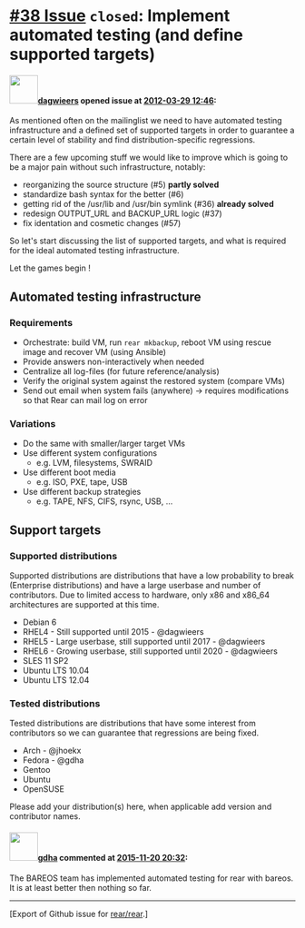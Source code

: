 [\#38 Issue](https://github.com/rear/rear/issues/38) `closed`: Implement automated testing (and define supported targets)
=========================================================================================================================

#### <img src="https://avatars.githubusercontent.com/u/388198?u=0732dee3fe5002278cfbf40359ec431bdcf5f06c&v=4" width="50">[dagwieers](https://github.com/dagwieers) opened issue at [2012-03-29 12:46](https://github.com/rear/rear/issues/38):

As mentioned often on the mailinglist we need to have automated testing
infrastructure and a defined set of supported targets in order to
guarantee a certain level of stability and find distribution-specific
regressions.

There are a few upcoming stuff we would like to improve which is going
to be a major pain without such infrastructure, notably:

-   reorganizing the source structure (\#5) **partly solved**
-   standardize bash syntax for the better (\#6)
-   getting rid of the /usr/lib and /usr/bin symlink (\#36) **already
    solved**
-   redesign OUTPUT\_URL and BACKUP\_URL logic (\#37)
-   fix identation and cosmetic changes (\#57)

So let's start discussing the list of supported targets, and what is
required for the ideal automated testing infrastructure.

Let the games begin !

Automated testing infrastructure
--------------------------------

### Requirements

-   Orchestrate: build VM, run `rear mkbackup`, reboot VM using rescue
    image and recover VM (using Ansible)
-   Provide answers non-interactively when needed
-   Centralize all log-files (for future reference/analysis)
-   Verify the original system against the restored system (compare VMs)
-   Send out email when system fails (anywhere) -&gt; requires
    modifications so that Rear can mail log on error

### Variations

-   Do the same with smaller/larger target VMs
-   Use different system configurations
    -   e.g. LVM, filesystems, SWRAID
-   Use different boot media
    -   e.g. ISO, PXE, tape, USB
-   Use different backup strategies
    -   e.g. TAPE, NFS, CIFS, rsync, USB, ...

Support targets
---------------

### Supported distributions

Supported distributions are distributions that have a low probability to
break (Enterprise distributions) and have a large userbase and number of
contributors. Due to limited access to hardware, only x86 and x86\_64
architectures are supported at this time.

-   Debian 6
-   RHEL4 - Still supported until 2015 - @dagwieers
-   RHEL5 - Large userbase, still supported until 2017 - @dagwieers
-   RHEL6 - Growing userbase, still supported until 2020 - @dagwieers
-   SLES 11 SP2
-   Ubuntu LTS 10.04
-   Ubuntu LTS 12.04

### Tested distributions

Tested distributions are distributions that have some interest from
contributors so we can guarantee that regressions are being fixed.

-   Arch - @jhoekx
-   Fedora - @gdha
-   Gentoo
-   Ubuntu
-   OpenSUSE

Please add your distribution(s) here, when applicable add version and
contributor names.

#### <img src="https://avatars.githubusercontent.com/u/888633?u=cdaeb31efcc0048d3619651aa18dd4b76e636b21&v=4" width="50">[gdha](https://github.com/gdha) commented at [2015-11-20 20:32](https://github.com/rear/rear/issues/38#issuecomment-158516641):

The BAREOS team has implemented automated testing for rear with bareos.
It is at least better then nothing so far.

------------------------------------------------------------------------

\[Export of Github issue for
[rear/rear](https://github.com/rear/rear).\]
